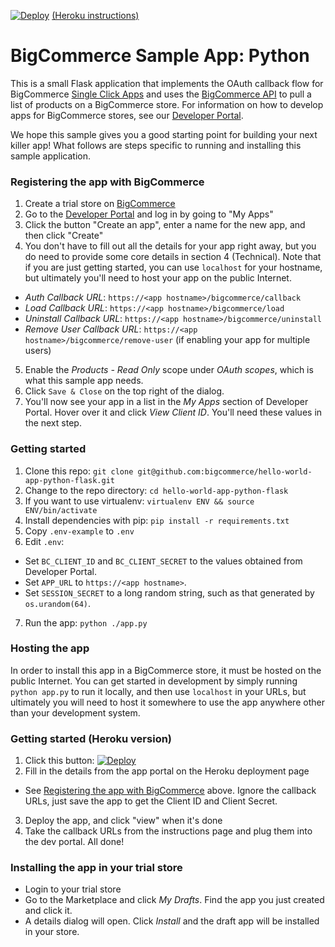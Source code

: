 [![Deploy](https://www.herokucdn.com/deploy/button.svg)](https://heroku.com/deploy) [(Heroku instructions)](#getting-started-heroku-version)
# BigCommerce Sample App: Python
This is a small Flask application that implements the OAuth callback flow for BigCommerce [Single Click Apps][single_click_apps]
and uses the [BigCommerce API][api_client] to pull a list of products on a BigCommerce store. For information on how to develop apps
for BigCommerce stores, see our [Developer Portal][devportal].

We hope this sample gives you a good starting point for building your next killer app! What follows are steps specific
to running and installing this sample application.

### Registering the app with BigCommerce
1. Create a trial store on [BigCommerce](https://www.bigcommerce.com/)
2. Go to the [Developer Portal][devportal] and log in by going to "My Apps"
3. Click the button "Create an app", enter a name for the new app, and then click "Create"
4. You don't have to fill out all the details for your app right away, but you do need
to provide some core details in section 4 (Technical). Note that if you are just getting
started, you can use `localhost` for your hostname, but ultimately you'll need to host your
app on the public Internet.
  * _Auth Callback URL_: `https://<app hostname>/bigcommerce/callback`
  * _Load Callback URL_: `https://<app hostname>/bigcommerce/load`
  * _Uninstall Callback URL_: `https://<app hostname>/bigcommerce/uninstall`
  * _Remove User Callback URL_: `https://<app hostname>/bigcommerce/remove-user` (if enabling your app for multiple users)
5. Enable the _Products - Read Only_ scope under _OAuth scopes_, which is what this sample app needs.
6. Click `Save & Close` on the top right of the dialog.
7. You'll now see your app in a list in the _My Apps_ section of Developer Portal. Hover over it and click
_View Client ID_. You'll need these values in the next step.

### Getting started
1. Clone this repo: `git clone git@github.com:bigcommerce/hello-world-app-python-flask.git`
2. Change to the repo directory: `cd hello-world-app-python-flask`
3. If you want to use virtualenv: `virtualenv ENV && source ENV/bin/activate`
4. Install dependencies with pip: `pip install -r requirements.txt`
5. Copy `.env-example` to `.env`
6. Edit `.env`:
  * Set `BC_CLIENT_ID` and `BC_CLIENT_SECRET` to the values obtained from Developer Portal.
  * Set `APP_URL` to `https://<app hostname>`.
  * Set `SESSION_SECRET` to a long random string, such as that generated by `os.urandom(64)`.
7. Run the app: `python ./app.py`

### Hosting the app
In order to install this app in a BigCommerce store, it must be hosted on the public Internet. You can get started in development
by simply running `python app.py` to run it locally, and then use `localhost` in your URLs, but ultimately you will need to host
it somewhere to use the app anywhere other than your development system.

### Getting started (Heroku version)

1. Click this button: [![Deploy](https://www.herokucdn.com/deploy/button.svg)](https://heroku.com/deploy)
2. Fill in the details from the app portal on the Heroku deployment page
  * See [Registering the app with BigCommerce](#registering-the-app-with-bigcommerce) above. Ignore the callback URLs, just save the app to get the Client ID and Client Secret.
3. Deploy the app, and click "view" when it's done
4. Take the callback URLs from the instructions page and plug them into the dev portal. All done!

### Installing the app in your trial store
* Login to your trial store
* Go to the Marketplace and click _My Drafts_. Find the app you just created and click it.
* A details dialog will open. Click _Install_ and the draft app will be installed in your store.

[single_click_apps]: https://developer.bigcommerce.com/api/#building-oauth-apps
[api_client]: https://pypi.python.org/pypi/bigcommerce
[devportal]: https://developer.bigcommerce.com